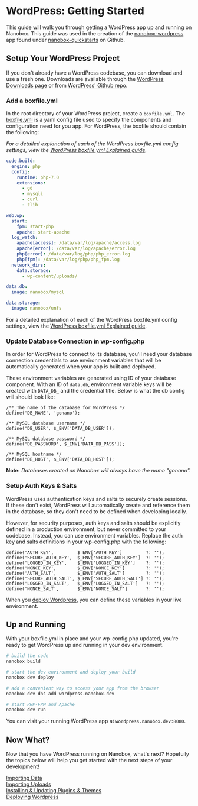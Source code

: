 # WordPress: Getting Started

This guide will walk you through getting a WordPress app up and running on Nanobox. This guide was used in the creation of the [nanobox-wordpress](https://github.com/nanobox-quickstarts/nanobox-wordpress) app found under [nanobox-quickstarts](https://github.com/nanobox-quickstarts) on Github.

## Setup Your WordPress Project
If you don't already have a WordPress codebase, you can download and use a fresh one. Downloads are available through the [WordPress Downloads page](https://wordpress.org/download/) or from [WordPress' Github repo](https://github.com/wordpress/wordpress).

### Add a boxfile.yml
In the root directory of your WordPress project, create a `boxfile.yml`. The [boxfile.yml](https://docs.nanobox.io/boxfile/) is a yaml config file used to specify the components and configuration need for you app. For WordPress, the boxfile should contain the following:

*For a detailed explanation of each of the WordPress boxfile.yml config settings, view the [WordPress boxfile.yml Explained guide](advanced/boxfile-explained/).*

```yaml
code.build:
  engine: php
  config:
    runtime: php-7.0
    extensions:
      - gd
      - mysqli
      - curl
      - zlib

web.wp:
  start:
    fpm: start-php
    apache: start-apache
  log_watch:
    apache[access]: /data/var/log/apache/access.log
    apache[error]: /data/var/log/apache/error.log
    php[error]: /data/var/log/php/php_error.log
    php[fpm]: /data/var/log/php/php_fpm.log
  network_dirs:
    data.storage:
      - wp-content/uploads/

data.db:
  image: nanobox/mysql

data.storage:
  image: nanobox/unfs
```

For a detailed explanation of each of the WordPress boxfile.yml config settings, view the [WordPress boxfile.yml Explained guide](advanced/boxfile-explained/).


### Update Database Connection in wp-config.php
In order for WordPress to connect to its database, you'll need your database connection credentials to use environment variables that will be automatically generated when your app is built and deployed.

These environment variables are generated using ID of your database component. With an ID of `data.db`, environment variable keys will be created with `DATA_DB_` and the credential title. Below is what the db config will should look like:

```php?start_inline=1
/** The name of the database for WordPress */
define('DB_NAME', 'gonano');

/** MySQL database username */
define('DB_USER', $_ENV['DATA_DB_USER']);

/** MySQL database password */
define('DB_PASSWORD', $_ENV['DATA_DB_PASS']);

/** MySQL hostname */
define('DB_HOST', $_ENV['DATA_DB_HOST']);
```

**Note:** *Databases created on Nanobox will always have the name "gonano".*

### Setup Auth Keys & Salts
WordPress uses authentication keys and salts to securely create sessions. If these don't exist, WordPress will automatically create and reference them in the database, so they don't need to be defined when developing locally.

However, for security purposes, auth keys and salts should be explicitly defined in a production environment, but never committed to your codebase. Instead, you can use environment variables. Replace the auth key and salts definitions in your wp-config.php with the following:

```php?start_inline=1
define('AUTH_KEY',         $_ENV['AUTH_KEY']         ?: '');
define('SECURE_AUTH_KEY',  $_ENV['SECURE_AUTH_KEY']  ?: '');
define('LOGGED_IN_KEY',    $_ENV['LOGGED_IN_KEY']    ?: '');
define('NONCE_KEY',        $_ENV['NONCE_KEY']        ?: '');
define('AUTH_SALT',        $_ENV['AUTH_SALT']        ?: '');
define('SECURE_AUTH_SALT', $_ENV['SECURE_AUTH_SALT'] ?: '');
define('LOGGED_IN_SALT',   $_ENV['LOGGED_IN_SALT']   ?: '');
define('NONCE_SALT',       $_ENV['NONCE_SALT']       ?: '');
```

When you [deploy Wordpress](/wordpress/deploy-wordpress/), you can define these variables in your live environment.

## Up and Running
With your boxfile.yml in place and your wp-config.php updated, you're ready to get WordPress up and running in your dev environment.


```bash
# build the code
nanobox build

# start the dev environment and deploy your build
nanobox dev deploy

# add a convenient way to access your app from the browser
nanobox dev dns add wordpress.nanobox.dev

# start PHP-FPM and Apache
nanobox dev run
```

You can visit your running WordPress app at `wordpress.nanobox.dev:8080`.

## Now What?
Now that you have WordPress running on Nanobox, what's next? Hopefully the topics below will help you get started with the next steps of your development!

[Importing Data](data-storage-management/importing-data/)  
[Importing Uploads](data-storage-management/importing-uploads/)  
[Installing & Updating Plugins & Themes](plugins-themes/)  
[Deploying Wordpress](deploy-wordpress/)
